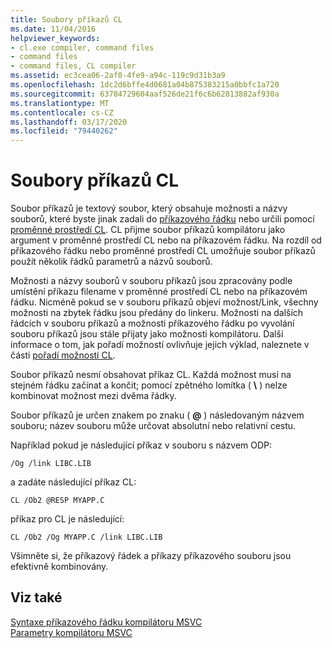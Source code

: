```yaml
---
title: Soubory příkazů CL
ms.date: 11/04/2016
helpviewer_keywords:
- cl.exe compiler, command files
- command files
- command files, CL compiler
ms.assetid: ec3cea06-2af0-4fe9-a94c-119c9d31b3a9
ms.openlocfilehash: 1dc2d6bffe4d0681a04b875383215a0bbfc1a720
ms.sourcegitcommit: 63784729604aaf526de21f6c6b62813882af930a
ms.translationtype: MT
ms.contentlocale: cs-CZ
ms.lasthandoff: 03/17/2020
ms.locfileid: "79440262"
---
```

# <a name="cl-command-files"></a>Soubory příkazů CL

Soubor příkazů je textový soubor, který obsahuje možnosti a názvy souborů, které byste jinak zadali do [příkazového řádku](compiler-command-line-syntax.md) nebo určili pomocí [proměnné prostředí CL](cl-environment-variables.md). CL přijme soubor příkazů kompilátoru jako argument v proměnné prostředí CL nebo na příkazovém řádku. Na rozdíl od příkazového řádku nebo proměnné prostředí CL umožňuje soubor příkazů použít několik řádků parametrů a názvů souborů.

Možnosti a názvy souborů v souboru příkazů jsou zpracovány podle umístění příkazu filename v proměnné prostředí CL nebo na příkazovém řádku. Nicméně pokud se v souboru příkazů objeví možnost/Link, všechny možnosti na zbytek řádku jsou předány do linkeru. Možnosti na dalších řádcích v souboru příkazů a možnosti příkazového řádku po vyvolání souboru příkazů jsou stále přijaty jako možnosti kompilátoru. Další informace o tom, jak pořadí možností ovlivňuje jejich výklad, naleznete v části [pořadí možností CL](order-of-cl-options.md).

Soubor příkazů nesmí obsahovat příkaz CL. Každá možnost musí na stejném řádku začínat a končit; pomocí zpětného lomítka ( **\\** ) nelze kombinovat možnost mezi dvěma řádky.

Soubor příkazů je určen znakem po znaku ( **\@** ) následovaným názvem souboru; název souboru může určovat absolutní nebo relativní cestu.

Například pokud je následující příkaz v souboru s názvem ODP:

```
/Og /link LIBC.LIB
```

a zadáte následující příkaz CL:

```
CL /Ob2 @RESP MYAPP.C
```

příkaz pro CL je následující:

```
CL /Ob2 /Og MYAPP.C /link LIBC.LIB
```

Všimněte si, že příkazový řádek a příkazy příkazového souboru jsou efektivně kombinovány.

## <a name="see-also"></a>Viz také

[Syntaxe příkazového řádku kompilátoru MSVC](compiler-command-line-syntax.md)<br/>
[Parametry kompilátoru MSVC](compiler-options.md)
